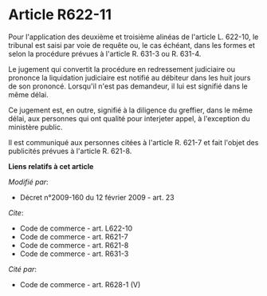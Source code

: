 # Article R622-11

Pour l'application des deuxième et troisième alinéas de l'article L. 622-10, le tribunal est saisi par voie de requête ou, le
cas échéant, dans les formes et selon la procédure prévues à l'article R. 631-3 ou R. 631-4. 

Le jugement qui convertit la procédure en redressement judiciaire ou prononce la liquidation judiciaire est notifié au
débiteur dans les huit jours de son prononcé. Lorsqu'il n'est pas demandeur, il lui est signifié dans le même délai. 

Ce jugement est, en outre, signifié à la diligence du greffier, dans le même délai, aux personnes qui ont qualité pour
interjeter appel, à l'exception du ministère public. 

Il est communiqué aux personnes citées à l'article R. 621-7 et fait l'objet des publicités prévues à l'article R. 621-8.

**Liens relatifs à cet article**

_Modifié par_:

  - Décret n°2009-160 du 12 février 2009 - art. 23

_Cite_:

  - Code de commerce - art. L622-10
  - Code de commerce - art. R621-7
  - Code de commerce - art. R621-8
  - Code de commerce - art. R631-3

_Cité par_:

  - Code de commerce - art. R628-1 (V)
